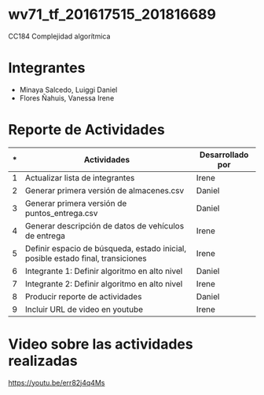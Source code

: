 # wv71_tf_201617515_201816689
CC184 Complejidad algorítmica

# Integrantes
* Minaya Salcedo, Luiggi Daniel
* Flores Ñahuis, Vanessa Irene

# Reporte de Actividades 

| * | Actividades | Desarrollado por |
| ------ | ------ | ------ |
| 1 | Actualizar lista de integrantes | Irene |
| 2 | Generar primera versión de almacenes.csv | Daniel |
| 3 | Generar primera versión de puntos_entrega.csv | Daniel |
| 4 | Generar descripción de datos de vehículos de entrega | Irene |
| 5 | Definir espacio de búsqueda, estado inicial, posible estado final, transiciones| Irene |
| 6 | Integrante 1: Definir algoritmo en alto nivel  | Daniel |
| 7 | Integrante 2: Definir algoritmo en alto nivel | Irene |
| 8 | Producir reporte de actividades | Daniel |
| 9 | Incluir URL de video en youtube | Irene |

# Video sobre las actividades realizadas
https://youtu.be/err82j4q4Ms